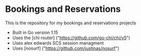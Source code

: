 # Bookings and Reservations

This is the repository for my bookings and reservations projects

- Built in Go version 1.15
- Uses the [chi router] ("https://github.com/go-chi/chi/v5")
- Uses alex edwards SCS session managment
- Uses [nosurf] ("https://github.com/justinas/nosurf")
